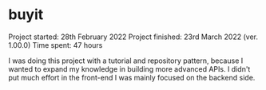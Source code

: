 # buyit

Project started: 28th February 2022
Project finished: 23rd March 2022 (ver. 1.00.0)
Time spent: 47 hours

I was doing this project with a tutorial and repository pattern, because I wanted to expand my knowledge in building more advanced APIs. I didn't put much effort in the front-end I was mainly focused on the backend side.



